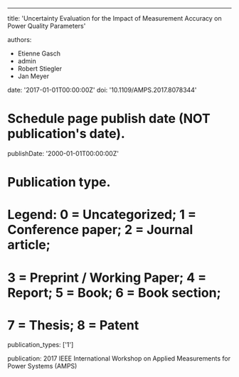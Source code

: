 ---
title: 'Uncertainty Evaluation for the Impact of Measurement Accuracy on Power Quality Parameters'

authors:
  - Etienne Gasch
  - admin
  - Robert Stiegler
  - Jan Meyer

date: '2017-01-01T00:00:00Z'
doi: '10.1109/AMPS.2017.8078344'

# Schedule page publish date (NOT publication's date).
publishDate: '2000-01-01T00:00:00Z'

# Publication type.
# Legend: 0 = Uncategorized; 1 = Conference paper; 2 = Journal article;
# 3 = Preprint / Working Paper; 4 = Report; 5 = Book; 6 = Book section;
# 7 = Thesis; 8 = Patent
publication_types: ['1']

publication: 2017 IEEE International Workshop on Applied Measurements for Power Systems (AMPS)
